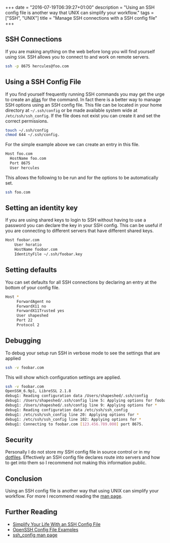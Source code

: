 +++
date = "2016-07-19T06:39:27+01:00"
description = "Using an SSH config file is another way that UNIX can simplify your workflow."
tags = ["SSH", "UNIX"]
title = "Manage SSH connections with a SSH config file"
+++

## SSH Connections

If you are making anything on the web before long you will find yourself using
`SSH`. SSH allows you to connect to and work on remote servers.

```sh
ssh -p 8675 hercules@foo.com
```

## Using a SSH Config File

If you find yourself frequently running SSH commands you may get the urge to
create an [alias][5] for the command. In fact there is a better way to manage
SSH options using an SSH config file. This file can be located in your home
directory at `~/.ssh/config` or be made available system wide at
`/etc/ssh/ssh_config`. If the file does not exist you can create it and set the
correct permissions.

```sh
touch ~/.ssh/config
chmod 644 ~/.ssh/config.
```

For the simple example above we can create an entry in this file.

```sh
Host foo.com
  HostName foo.com
  Port 8675
  User hercules
```

This allows the following to be run and for the options to be automatically set.

```sh
ssh foo.com
```

## Setting an identity key

If you are using shared keys to login to SSH without having to use a password
you can declare the key in your SSH config. This can be useful if you are
connecting to different servers that have different shared keys.

```sh
Host foobar.com
    User horatio
    HostName foobar.com
    IdentityFile ~/.ssh/foobar.key
```

## Setting defaults

You can set defaults for all SSH connections by declaring an entry at the bottom
of your config file.

```sh
Host *
     ForwardAgent no
     ForwardX11 no
     ForwardX11Trusted yes
     User shapeshed
     Port 22
     Protocol 2
```

## Debugging

To debug your setup run SSH in verbose mode to see the settings that are applied

```sh
ssh -v foobar.com
```

This will show which configuration settings are applied.

```sh
ssh -v foobar.com
OpenSSH_6.9p1, LibreSSL 2.1.8
debug1: Reading configuration data /Users/shapeshed/.ssh/config
debug1: /Users/shapeshed/.ssh/config line 5: Applying options for foobar.com
debug1: /Users/shapeshed/.ssh/config line 9: Applying options for *
debug1: Reading configuration data /etc/ssh/ssh_config
debug1: /etc/ssh/ssh_config line 20: Applying options for *
debug1: /etc/ssh/ssh_config line 102: Applying options for *
debug1: Connecting to foobar.com [123.456.789.000] port 8675.
```

## Security

Personally I do not store my SSH config file in source control or in my
[dotfiles][1]. Effectively an SSH config file declares route into servers and
how to get into them so I recommend not making this information public.

## Conclusion

Using an SSH config file is another way that using UNIX can simplify your
workflow. For more I recommend reading the [man page][2].

## Further Reading

- [Simplify Your Life With an SSH Config File][3]
- [OpenSSH Config File Examples][4]
- [ssh_config man page][2]

[1]: https://github.com/shapeshed/dotfiles
[2]: http://linux.die.net/man/5/ssh_config
[3]: http://nerderati.com/2011/03/17/simplify-your-life-with-an-ssh-config-file/
[4]: http://www.cyberciti.biz/faq/create-ssh-config-file-on-linux-unix/
[5]: http://tldp.org/LDP/abs/html/aliases.html
